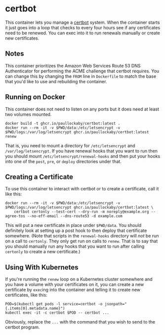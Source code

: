 # certbot
This container lets you manage a [certbot](https://pypi.org/project/certbot/)
system. When the container starts it just goes into a loop that checks to every
four hours see if any certificates need to be renewed. You can exec into it to
run renewals manually or create new certificates.

## Notes

This container prioritizes the Amazon Web Services Route 53 DNS Authenticator
for performing the ACME challenge that certbot requires. You can change this by
changing the `FROM` line in `Dockerfile` to match the base that you'd like to
use and rebuilding the container.

## Running on Docker

This container does not need to listen on any ports but it does need at least
two volumes mounted.

    docker build -t ghcr.io/paullockaby/certbot:latest .
    docker run --rm -it -v $PWD/data:/etc/letsencrypt -v $PWD/logs:/var/log/letsencrypt ghcr.io/paullockaby/certbot:latest renew

That is, you need to mount a directory for `/etc/letsencrypt` and
`/var/log/letsencrypt`. If you have renewal hooks that you want to run then you
should mount `/etc/letsencrypt/renewal-hooks` and then put your hooks into one
of the `post`, `pre`, or `deploy` directories under that.

## Creating a Certificate

To use this container to interact with certbot or to create a certificate, call
it like this:

    docker run --rm -it -v $PWD/data:/etc/letsencrypt -v $PWD/logs:/var/log/letsencrypt ghcr.io/paullockaby/certbot:latest \
        certbot certonly --test-cert --dry-run -m noreply@example.org --agree-tos --no-eff-email --dns-route53 -d example.com

This will put a new certificate in place under `$PWD/data`. You should
definitely look at setting up a post hook to then deploy that certificate
somewhere. (Note that scripts in the `renewal-hooks` directory will _not_ be
run on a call to `certonly`. They only get run on calls to `renew`. That is to
say that you should manually run any hooks that you want to run after calling
`certonly` to create a new certificate.)

## Using With Kubernetes

If you're running the `renew` loop on a Kubernetes cluster somewhere and you
have a volume with your certificates on it, you can create a new certificate by
`exec`ing into the container and telling it to create new certificates, like
this:

    POD=$(kubectl get pods -l service=certbot -o jsonpath="{.items[0].metadata.name}")
    kubectl exec -it -c certbot $POD -- certbot ...

Obviously, replace the `...` with the command that you wish to send to the
certbot program.
